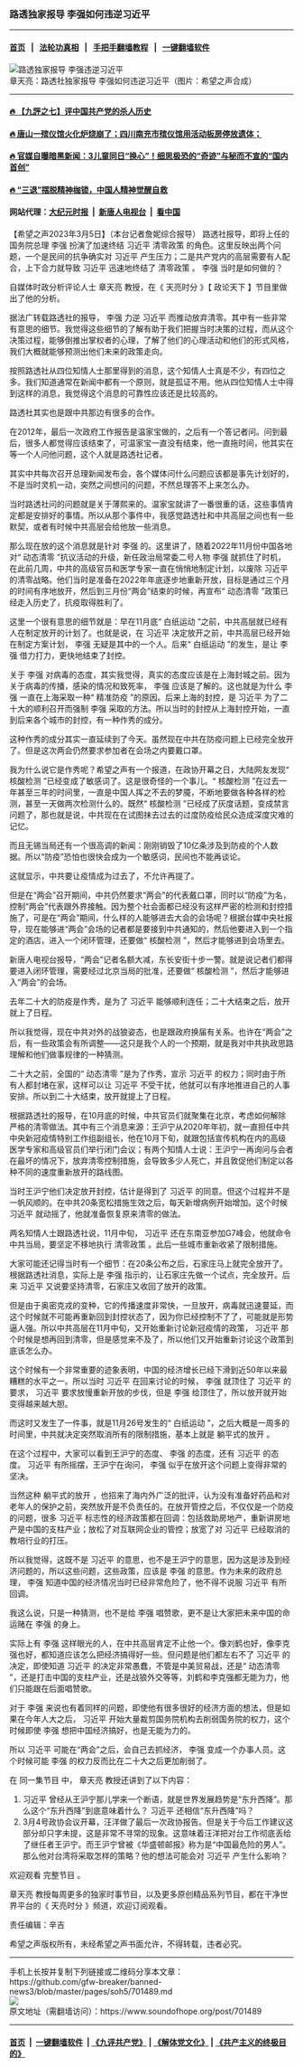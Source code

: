 ### 路透独家报导 李强如何违逆习近平
------------------------

#### [首页](https://github.com/gfw-breaker/banned-news3/blob/master/README.md) &nbsp;&nbsp;|&nbsp;&nbsp; [法轮功真相](https://github.com/begood0513/basic/blob/master/README.md)  &nbsp;&nbsp;|&nbsp;&nbsp; [手把手翻墙教程](https://github.com/gfw-breaker/guides/wiki)  &nbsp;&nbsp;|&nbsp;&nbsp; [一键翻墙软件](https://github.com/gfw-breaker/nogfw/blob/master/README.md)  



<div><img alt="路透独家报导 李强违逆习近平" src="https://img.soundofhope.org/2023-03/1678029128632.jpg"/>
<br/><figcaption class="caption">
 章天亮：路透社独家报导 李强如何违逆习近平（图片：希望之声合成）
</figcaption></div><hr/>

#### [ 🔥  【九評之七】评中国共产党的杀人历史](http://45.63.98.24:10000/videos/res1/news/../../res/jiuping/index.html?202303060800)

#### [ 🔥  唐山一殡仪馆火化炉烧崩了；四川南充市殡仪馆用活动板房停放遗体；](http://45.63.98.24:10000/videos/res1/news/../../res1/corona/index.html?202303060800)

#### [ 🔥  官媒自曝暗黑新闻：3儿童同日“换心”！细思极恐的“奇迹”与秘而不宣的“国内首创”](http://45.63.98.24:10000/videos/res1/news/../../res/Organs/index.html?202303060800)

#### [ 🔥  “三退”摆脱精神枷锁，中国人精神觉醒自救](http://45.63.98.24:10000/videos/res1/news/../../res1/tui/index.html?202303060800)

#### 网站代理：[大纪元时报](http://45.63.98.24:85/gb/?202303060800) &nbsp;|&nbsp; [新唐人电视台](http://45.63.98.24:8808/gb/?202303060800) &nbsp;|&nbsp; [看中国](http://45.63.98.24:8300/?202303060800)

<div><div class="Content__Wrapper sc-1bvya0-0 elmmKw article_body" data-checkusr="" itemprop="articleBody">
 <div id="post_place_1">
 </div>
 <p class="meta-top">
  <span class="meta">
   【希望之声2023年3月5日】（本台记者詹妮综合报导）
  </span>
  路透社报导，即将上任的国务院总理
  <ok href="/term/14244">
   李强
  </ok>
  扮演了加速终结
  <ok href="/term/1063">
   习近平
  </ok>
  <ok href="/term/639750">
   清零政策
  </ok>
  的角色。这里反映出两个问题，一个是民间的抗争确实对
  <ok href="/term/1063">
   习近平
  </ok>
  产生压力；二是共产党内的高层需要有人配合，上下合力就导致
  <ok href="/term/1063">
   习近平
  </ok>
  迅速地终结了
  <ok href="/term/639750">
   清零政策
  </ok>
  。
  <ok href="/term/14244">
   李强
  </ok>
  当时是如何做的？
 </p>
 <p>
  自媒体时政分析评论人士
  <ok href="/term/974">
   章天亮
  </ok>
  教授，在《
  <ok href="/term/8908">
   天亮时分
  </ok>
  》【
  <ok href="/term/8909">
   政论天下
  </ok>
  】节目里做出了他的分析。
 </p>
 <p>
  据法广转载路透社的报导，
  <ok href="/term/14244">
   李强
  </ok>
  力逆
  <ok href="/term/1063">
   习近平
  </ok>
  而推动放弃清零。其中有一些非常有意思的细节。我觉得这些细节的了解有助于我们把握当时决策的过程，而从这个决策过程，能够倒推出掌权者的心理，了解了他们的心理活动和他们的形式风格，我们大概就能够预测出他们未来的政策走向。
 </p>
 <p>
  按照路透社从四位知情人士那里得到的消息，这个知情人士真是不少，有四位之多。我们知道通常在新闻中都有一个原则，就是孤证不用。他从四位知情人士中得到这样的消息，我觉得这个消息的可靠性应该还是比较高的。
 </p>
 <p>
  路透社其实也是跟中共那边有很多的合作。
 </p>
 <p>
  在2012年，最后一次政府工作报告是温家宝做的，之后有一个答记者问。问到最后，很多人都觉得应该结束了，可温家宝一直没有结束，他一直拖时间，他其实在等一个人问他问题，这个人就是路透社记者。
 </p>
 <p>
  其实中共每次召开总理新闻发布会，各个媒体问什么问题应该都是事先计划好的，不是当时灵机一动，突然之间想问的问题，不然总理答不上来怎么办。
 </p>
 <p>
  当时路透社问的问题就是关于薄熙来的。温家宝就讲了一番很重的话，这些事情肯定都是安排好的事情。所以从那个事件中，我感觉路透社和中共高层之间也有一些默契，或者有时候中共高层会给他放一些消息。
 </p>
 <p>
  那么现在放的这个消息就是针对
  <ok href="/term/14244">
   李强
  </ok>
  的。这里讲了，随着2022年11月份中国各地对“
  <ok href="/term/432790">
   动态清零
  </ok>
  ”抗议活动的升级，新任政治局常委二号人物
  <ok href="/term/14244">
   李强
  </ok>
  就抓住了时机，在此前几周，中共的高级官员和医学专家一直在悄悄地制定计划，以废除
  <ok href="/term/1063">
   习近平
  </ok>
  的清零战略。他们当时是准备在2022年年底逐步地重新开放，目标是通过三个月的时间有序地放开，然后到三月份“两会”结束的时候，再宣布“
  <ok href="/term/432790">
   动态清零
  </ok>
  ”政策已经走入历史了，抗疫取得胜利了。
 </p>
 <p>
  这里一个很有意思的细节就是：早在11月底“
  <ok href="/term/813087">
   白纸运动
  </ok>
  ”之前，中共高层就已经有人在制定放开的计划了。也就是说，在
  <ok href="/term/1063">
   习近平
  </ok>
  决定放开之前，中共高层已经开始在制定方案计划，
  <ok href="/term/14244">
   李强
  </ok>
  无疑是其中的一个人。后来“
  <ok href="/term/813087">
   白纸运动
  </ok>
  ”的发生，是让
  <ok href="/term/14244">
   李强
  </ok>
  借力打力，更快地结束了封控。
 </p>
 <p>
  关于
  <ok href="/term/14244">
   李强
  </ok>
  对病毒的态度，其实我觉得，真实的态度应该是在上海封城之前。因为关于病毒的传播，感染的情况和致死率，
  <ok href="/term/14244">
   李强
  </ok>
  应该是了解的。这也就是为什么
  <ok href="/term/14244">
   李强
  </ok>
  一直在上海采取一种“
  <ok href="/term/715376">
   精准防疫
  </ok>
  ”的原因。后来上海的封控，是
  <ok href="/term/1063">
   习近平
  </ok>
  为了二十大的顺利召开而强制
  <ok href="/term/14244">
   李强
  </ok>
  采取的方法。所以当时的封控从上海封控开始，一直到后来各个城市的封控，有一种作秀的成分。
 </p>
 <p>
  这种作秀的成分其实一直延续到了今天。虽然现在中共在防疫问题上已经完全放开了。但是这次两会仍然要求参加者在会场之内要戴口罩。
 </p>
 <p>
  我为什么说它是作秀呢？希望之声有一个报道，在政协开幕之日，大陆网友发现“
  <ok href="/term/227884">
   核酸检测
  </ok>
  ”已经变成了敏感词了。这是很奇怪的一个事儿。“
  <ok href="/term/227884">
   核酸检测
  </ok>
  ”在过去一年甚至三年的时间里，一直是中国人挥之不去的梦魇，不断地要做各种各样的检测，甚至一天做两次检测什么的。既然“
  <ok href="/term/227884">
   核酸检测
  </ok>
  ”已经成了灰度话题，变成禁言问题了，那也就是说，中共现在在试图抹去过去的过度防疫给民众造成深度灾难的记忆。
 </p>
 <p>
  而且无锡当局还有一个很高调的新闻：刚刚销毁了10亿条涉及到防疫的个人数据。所以“防疫”恐怕也很快会成为一个敏感词，民间也不能再谈论。
 </p>
 <p>
  这就显示，中共要让疫情成为过去了，不允许再提了。
 </p>
 <p>
  但是在“两会”召开期间，中共仍然要求“两会”的代表戴口罩，同时以“防疫”为名，控制“两会”代表跟外界接触。因为整个社会面都已经没有这样严密的检测和封控措施了，可是在“两会”期间，什么样的人能够进去大会的会场呢？根据台媒中央社报导，现在能够进“两会”会场的记者都是要接到中共通知的，然后他要进入到一个指定的酒店，进入一个闭环管理，还要做“
  <ok href="/term/227884">
   核酸检测
  </ok>
  ”，然后才能够进到会场里去。
 </p>
 <p>
  新唐人电视台报导，“两会”记者名额大减，东长安街十步一警。就是说记者们都得要进入闭环管理，需要经过北京当局的批准，还要做“
  <ok href="/term/227884">
   核酸检测
  </ok>
  ”，然后才能够进入“两会”的会场。
 </p>
 <p>
  去年二十大的防疫是作秀，是为了
  <ok href="/term/1063">
   习近平
  </ok>
  能够顺利连任；二十大结束之后，放开就上了日程。
 </p>
 <p>
  所以我觉得，现在中共对外的战狼姿态，也是跟政府换届有关系。也许在“两会”之后，有一些政策会有所调整——这只是我个人的一个预期，就是我对中共执政思路理解和他们做事规律的一种猜测。
 </p>
 <p>
  二十大之前，全国的“
  <ok href="/term/432790">
   动态清零
  </ok>
  ”是为了作秀，宣示
  <ok href="/term/1063">
   习近平
  </ok>
  的权力；同时由于所有人都封堵在家，这样可以让
  <ok href="/term/1063">
   习近平
  </ok>
  不受干扰，他就可以有序地推进自己的人事安排。所以到二十大结束，放开就提上了日程。
 </p>
 <p>
  根据路透社的报导，在10月底的时候，中共官员们就聚集在北京，考虑如何解除严格的清零做法。其中有三个消息来源：王沪宁从2020年年初，就一直担任中共中央新冠疫情特别工作组副组长，他在10月下旬，就跟包括宣传机构在内的高级医学专家和高级官员们举行闭门会议；有两个知情人士说：王沪宁一再询问与会者在最坏的情况下，放弃清零控制措施，会导致多少人死亡，并且敦促他们制定以各种不同的速度重新放开的路线图。
 </p>
 <p>
  当时王沪宁他们决定放开封控，估计是得到了
  <ok href="/term/1063">
   习近平
  </ok>
  的同意。但这个过程并不是一帆风顺的。在中共20条宽松措施生效之后，每天新增病例开始增加。这个时候
  <ok href="/term/1063">
   习近平
  </ok>
  就动摇了，他就准备恢复原来清零的做法。
 </p>
 <p>
  两名知情人士跟路透社说，11月中旬，
  <ok href="/term/1063">
   习近平
  </ok>
  还在东南亚参加G7峰会，他就命令中共当局，要坚定不移地执行
  <ok href="/term/639750">
   清零政策
  </ok>
  。此后一些城市重新收紧了限制措施。
 </p>
 <p>
  大家可能还记得当时有一个细节：在20条公布之后，石家庄马上就完全放开了。根据路透社消息，实际上是
  <ok href="/term/14244">
   李强
  </ok>
  指示的，让石家庄先做一个试点，完全放开。后来
  <ok href="/term/1063">
   习近平
  </ok>
  又说要坚持清零，石家庄又收回了放开的政策。
 </p>
 <p>
  但是由于奥密克戎的变种，它的传播速度非常快，一旦放开，病毒就迅速蔓延，而这个时候就不可能再重新回到封控状态了，因为你已经控制不了了，可能就是形势逼人强。所以中共高层在11月中旬，又开始重新讨论新冠疫情的政策，
  <ok href="/term/1063">
   习近平
  </ok>
  那个时候是想再回到清零，但是感觉来不及了，所以他们又开始重新讨论这个政策到底该怎么办。
 </p>
 <p>
  这个时候有一个非常重要的迹象表明，中国的经济增长已经下滑到近50年以来最糟糕的水平之一。所以当时
  <ok href="/term/1063">
   习近平
  </ok>
  在回来讨论的时候，
  <ok href="/term/14244">
   李强
  </ok>
  就顶住了
  <ok href="/term/1063">
   习近平
  </ok>
  的要求，
  <ok href="/term/1063">
   习近平
  </ok>
  要求放慢重新开放的步伐，但是
  <ok href="/term/14244">
   李强
  </ok>
  给顶住了，所以放开就开始变得越来越大胆。
 </p>
 <p>
  而这时又发生了一件事，就是11月26号发生的“
  <ok href="/term/813087">
   白纸运动
  </ok>
  ”，之后大概是一周多的时间里，中共就决定突然取消所有的限制措施，基本上就是
  <ok href="/term/845585">
   躺平式的放开
  </ok>
  。
 </p>
 <p>
  在这个过程中，大家可以看到王沪宁的态度、
  <ok href="/term/14244">
   李强
  </ok>
  的态度，还有
  <ok href="/term/1063">
   习近平
  </ok>
  的态度。
  <ok href="/term/1063">
   习近平
  </ok>
  有所摇摆，王沪宁在询问，
  <ok href="/term/14244">
   李强
  </ok>
  似乎在放开这个问题上变得非常的坚决。
 </p>
 <p>
  当然这种
  <ok href="/term/845585">
   躺平式的放开
  </ok>
  ，也招来了海内外广泛的批评，认为没有准备好药品和对老年人的保护之前，突然放开是不负责任的。在放开管控之后，不仅仅是一个防疫的问题，很多
  <ok href="/term/1063">
   习近平
  </ok>
  标志性的经济政策都在回调：包括救助房地产，重新讲房地产是中国的支柱产业；放松了对互联网企业的管控；放宽了对
  <ok href="/term/1063">
   习近平
  </ok>
  已经取消的教培行业的打压。
 </p>
 <p>
  所以我觉得，这既不是
  <ok href="/term/1063">
   习近平
  </ok>
  的意思，也不是王沪宁的意思，因为这是涉及到经济问题的，所以这些问题，这些政策，应该是
  <ok href="/term/14244">
   李强
  </ok>
  的意思。作为未来的政府总理，
  <ok href="/term/14244">
   李强
  </ok>
  知道中国的经济情况当时已经非常危险了，他不得不说服
  <ok href="/term/1063">
   习近平
  </ok>
  有所回调。
 </p>
 <p>
  我这么说，只是一种猜测，也不是给
  <ok href="/term/14244">
   李强
  </ok>
  唱赞歌，更不是让大家把未来中国的命运赌在
  <ok href="/term/14244">
   李强
  </ok>
  的身上。
 </p>
 <p>
  实际上有
  <ok href="/term/14244">
   李强
  </ok>
  这样眼光的人，在中共高层肯定不止他一个。像刘鹤也好，像李克强也好，都知道应该怎么把经济搞得好一些。但问题是他们都左右不了
  <ok href="/term/1063">
   习近平
  </ok>
  的决定，即使知道
  <ok href="/term/1063">
   习近平
  </ok>
  的决定非常愚蠢，不管是中美贸易战，还是“
  <ok href="/term/432790">
   动态清零
  </ok>
  ”，还是打击中国的支柱产业，还是战狼外交等等，刘鹤和李克强都无能为力，他们只能跟在后面唱赞歌。
 </p>
 <p>
  对于
  <ok href="/term/14244">
   李强
  </ok>
  来说也有着同样的问题，即使他有很多很好的经济方面的想法，但是如果在今年人大之后，
  <ok href="/term/1063">
   习近平
  </ok>
  开始大量裁剪国务院机构去削弱国务院的权力，这个时候即使
  <ok href="/term/14244">
   李强
  </ok>
  想把中国经济搞好，也是无能为力的。
 </p>
 <p>
  所以
  <ok href="/term/1063">
   习近平
  </ok>
  可能在“两会”之后，会自己去抓经济，
  <ok href="/term/14244">
   李强
  </ok>
  变成一个办事人员。这个时候可能
  <ok href="/term/14244">
   李强
  </ok>
  的权力反而比在二十大之后更加削弱了。
 </p>
 <p>
  在
  <ok href="https://www.ganjing.com/zh-TW/live/1fm3lrsc8v45H2rsfflPkNxev1h41c">
   同一集节目
  </ok>
  中，
  <ok href="/term/974">
   章天亮
  </ok>
  教授还讲到了以下内容：
 </p>
 <ol>
  <li>
   <ok href="/term/1063">
    习近平
   </ok>
   曾经从王沪宁那儿学来一个断语，就是世界发展趋势是“东升西降”。那么这个“东升西降”到底意味着什么？
   <ok href="/term/1063">
    习近平
   </ok>
   还相信“东升西降”吗？
  </li>
  <li>
   3月4号政协会议开幕，汪洋做了最后一次政协报告。但是关于今后工作建议这部分却只字未提，这是非常不寻常的现象。这意味着汪洋把对台工作彻底丢给了继任者王沪宁。而王沪宁曾被《华盛顿邮报》称为是“中国最危险的男人”。那么他对台湾将采取怎样的策略？他的想法可能会对
   <ok href="/term/1063">
    习近平
   </ok>
   产生什么影响？
  </li>
 </ol>
 <p>
  欢迎观看
  <ok href="https://www.ganjing.com/zh-TW/live/1fm3lrsc8v45H2rsfflPkNxev1h41c">
   完整节目
  </ok>
  。
 </p>
 <p>
  <ok href="/term/974">
   章天亮
  </ok>
  教授每周更多的独家时事节目，以及更多原创精品系列节目，都在干净世界平台的《
  <ok href="https://www.ganjing.com/zh-TW/channel/1eiqjdnq7go5pVcjheW81Z1KD1er0c">
   天亮时分
  </ok>
  》频道，欢迎订阅观看。
 </p>
 <p class="meta-btm">
  责任编辑：辛吉
 </p>
 <p class="meta-btm">
  希望之声版权所有，未经希望之声书面允许，不得转载，违者必究。
 </p>
</div>
</div>
<hr/>
手机上长按并复制下列链接或二维码分享本文章：<br/>
https://github.com/gfw-breaker/banned-news3/blob/master/pages/soh5/701489.md <br/>
<a href='https://github.com/gfw-breaker/banned-news3/blob/master/pages/soh5/701489.md'><img src='https://github.com/gfw-breaker/banned-news3/blob/master/pages/soh5/701489.md.png'/></a> <br/>
原文地址（需翻墙访问）：https://www.soundofhope.org/post/701489


------------------------
#### [首页](https://github.com/gfw-breaker/banned-news3/blob/master/README.md) &nbsp;|&nbsp; [一键翻墙软件](https://github.com/gfw-breaker/nogfw/blob/master/README.md) &nbsp;| [《九评共产党》](https://github.com/gfw-breaker/9ping.md/blob/master/README.md#九评之一评共产党是什么) | [《解体党文化》](https://github.com/gfw-breaker/jtdwh.md/blob/master/README.md) | [《共产主义的终极目的》](https://github.com/gfw-breaker/gczydzjmd.md/blob/master/README.md)


<img src='http://gfw-breaker.win/banned-news3/pages/soh5/701489.md' width='0px' height='0px'/>